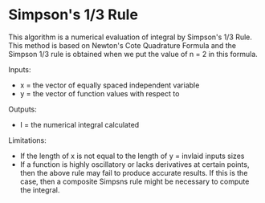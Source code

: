# Simpson's 1/3 Rule
This algorithm is a numerical evaluation of integral by Simpson's 1/3 Rule.
This method is based on Newton's Cote Quadrature Formula and the Simpson 1/3 rule is obtained when we put the value of n = 2 in this formula.

Inputs: 
* x = the vector of equally spaced independent variable
* y = the vector of function values with respect to 

Outputs:
* I = the numerical integral calculated

Limitations: 
* If the length of x is not equal to the length of y = invlaid inputs sizes 
* If a function is highly oscillatory or lacks derivatives at certain points, then the above rule may fail to produce accurate results. If this is the case, then a composite Simpsns rule might be necessary to compute the integral. 
